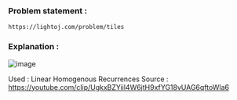 ### Problem statement : 
```
https://lightoj.com/problem/tiles
```

### Explanation : 

![image](https://user-images.githubusercontent.com/63524824/201791573-7597203b-858f-4c43-98b1-71f6d0c118cc.png)

Used : Linear Homogenous Recurrences
Source : https://youtube.com/clip/UgkxBZYiil4W6jtH9xfYG18vUAG6qftoWla6
